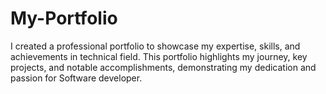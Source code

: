 # My-Portfolio
I created a professional portfolio to showcase my expertise, skills, and achievements in technical field. This portfolio highlights my journey, key projects, and notable accomplishments, demonstrating my dedication and passion for Software developer.
